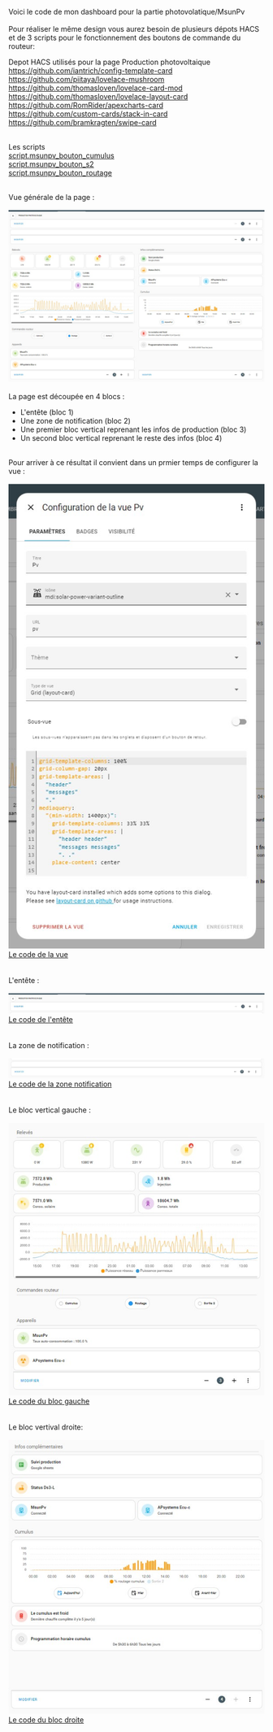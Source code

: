 Voici le code de mon dashboard pour la partie photovolatique/MsunPv</br></br>
Pour réaliser le même design vous aurez besoin de plusieurs dépots HACS et de 3 scripts pour le fonctionnement des boutons de commande du routeur:</br>

Depot HACS utilisés pour la page Production photovoltaique</br>
https://github.com/iantrich/config-template-card</br>
https://github.com/piitaya/lovelace-mushroom</br>
https://github.com/thomasloven/lovelace-card-mod</br>
https://github.com/thomasloven/lovelace-layout-card</br>
https://github.com/RomRider/apexcharts-card</br>
https://github.com/custom-cards/stack-in-card</br>
https://github.com/bramkragten/swipe-card</br></br>

Les scripts</br>
[script.msunpv_bouton_cumulus](script.msunpv_bouton_cumulus.yaml)</br>
[script.msunpv_bouton_s2](script.msunpv_bouton_s2.yaml)</br>
[script.msunpv_bouton_routage](script.msunpv_bouton_routage.yaml)</br></br>

Vue générale de la page :</br></br>
![](page_complete.jpg)</br></br>
La page est découpée en 4 blocs :
- L'entête (bloc 1)
- Une zone de notification (bloc 2)
- Une premier bloc vertical reprenant les infos de production (bloc 3)
- Un second bloc vertical reprenant le reste des infos (bloc 4)</br></br>

Pour arriver à ce résultat il convient dans un prmier temps de configurer la vue :</br></br>
![](vue_pv.jpg)</br>
[Le code de la vue](vue_pv.yaml)</br></br></br>
L'entête :</br></br>
![](bloc_1.jpg)</br>
[Le code de l'entête](bloc_1.yaml)</br></br></br>
La zone de notification :</br></br>
![](bloc_2.jpg)</br>
[Le code de la zone notification](bloc_2.yaml)</br></br></br>
Le bloc vertical gauche :</br></br>
![](bloc_3.jpg)</br>
[Le code du bloc gauche](bloc_3.yaml)</br></br></br>
Le bloc vertival droite:</br></br>
![](bloc_4.jpg)</br>
[Le code du bloc droite](bloc_4.yaml)</br></br></br>

